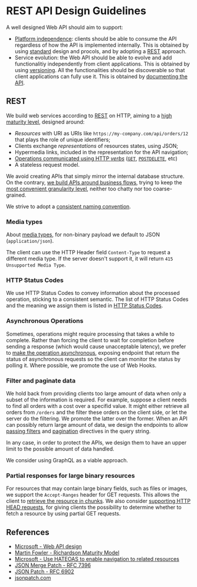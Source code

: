 REST API Design Guidelines
==========================

A well designed Web API should aim to support:

* [Platform independence](platform-independence.md): clients should be able to consume the API regardless of how the API is implemented internally. This is obtained by using [standard](standards.md) design and procols, and by adopting a [REST](rest.md) approach.
* Service evolution: the Web API should be able to evolve and add functionalitiy independently from client applications. This is obtained by using [versioning](versioning.md). All the functionalities should be discoverable so that client applications can fully use it. This is obtained by [documenting the API](documenting.md).


## REST
We build web services according to [REST](rest.md) on HTTP, aiming to a [high maturity level](rest.md#maturity-model),  designed around:

* *Resources* with URI as URIs like `https://my-company.com/api/orders/12` that plays the role of unique identifiers;
* Clients exchange *representations* of resources states, using JSON;
* Hypermedia links, included in the representation for the API navigation;
* [Operations communicated using HTTP *verbs*](http-verbs.md) ([`GET`](http-verbs.md#get), [`POST`](http-verbs.md#post)[`DELETE`](http-verbs.md#delete), etc)
* A stateless request model.

We avoid creating APIs that simply mirror the internal database structure. On the contrary, [we build APIs around business flows](rest.md#organize-the-API-around-resources), trying to keep the [most convenient granularity level](granularity-level.md), neither too chatty nor too coarse-grained.

We strive to adopt a [consistent naming convention](rest.md#naming-conventions).

### Media types
About [media types](media-types.md), for non-binary payload we default to JSON (`application/json`).

The client can use the HTTP Header field `Content-Type` to request a different media type. If the server doesn't support it, it will return `415 Unsupported Media Type`.

### HTTP Status Codes
We use HTTP Status Codes to convey information about the processed operation, sticking to a consistent semantic. The list of HTTP Status Codes and the meaning we assign them is listed in [HTTP Status Codes](http-status-codes.md).

### Asynchronous Operations
Sometimes, operations might require processing that takes a while to complete. Rather than forcing the client to wait for completion before sending a response (which would cause unacceptable latency), we prefer to [make the operation asynchronous](asynchronous-operations.md), exposing endpoint that return the status of asynchronous requests so the client can monitor the status by polling it. Where possible, we promote the use of Web Hooks.

### Filter and paginate data
We hold back from providing clients too large amount of data when only a subset of the information is required. For example, suppose a client needs to find all orders with a cost over a specifid value. It might either retrieve all orders from `/orders` and the filter these orders on the client side, or let the server do the filtering. We promote the latter over the former. When an API can possibly return large amount of data, we design the endpoints to allow [passing filters](filters.md) and [pagination](pagination.md) directives in the query string. 

In any case, in order to protect the APIs, we design them to have an upper limit to the possible amount of data handled.

We consider using GraphQL as a viable approach.

### Partial responses for large binary resources
For resources that may contain large binary fields, such as files or images, we support the `Accept-Ranges` header for GET requests. This allows the client to [retrieve the resource in chunks](partial-responses.md). We also consider [supporting HTTP HEAD requests](partial-responses.md#head-requests), for giving clients the possibility to determine whether to fetch a resource by using partial GET requests.


## References
* [Microsoft - Web API design](https://docs.microsoft.com/en-us/azure/architecture/best-practices/api-design)
* [Martin Fowler - Richardson Maturity Model](https://martinfowler.com/articles/richardsonMaturityModel.html)
* [Microsoft - Use HATEOAS to enable navigation to related resources](https://docs.microsoft.com/en-us/azure/architecture/best-practices/api-design#use-hateoas-to-enable-navigation-to-related-resources)
* [JSON Merge Patch - RFC 7396](https://tools.ietf.org/html/rfc7396)
* [JSON Patch - RFC 6902](https://tools.ietf.org/html/rfc6902)
* [jsonpatch.com](http://jsonpatch.com/)
